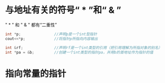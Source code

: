 # 与地址有关的符号“ * ”和“ & ”
" * "  和 " & " 都有“二重性”
```c++
int *p;               //声明p是一个int型指针
cout<<*p;             //将指针p所指向内容输出

int &rf;              //声明rf是一个int类型的引用（把引用理解为所指对象的别名）
int *pa = &b;         //创建一个int类型的指针pa，并用b的首地址作为指针的值
```
# 指向常量的指针
